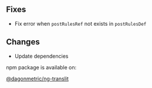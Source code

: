 ## Fixes

* Fix error when `postRulesRef` not exists in `postRulesDef`

## Changes

* Update dependencies

npm package is available on:

[@dagonmetric/ng-translit](https://www.npmjs.com/package/@dagonmetric/ng-translit)
